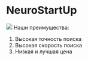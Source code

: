 # NeuroStartUp
![](https://netology-code.github.io/git-homeworks/introduction/assets/logo.png)
Наши преимущества:
  1. Высокая точность поиска
  2. Высокая скорость поиска
  3. Низкая и лучшая цена
